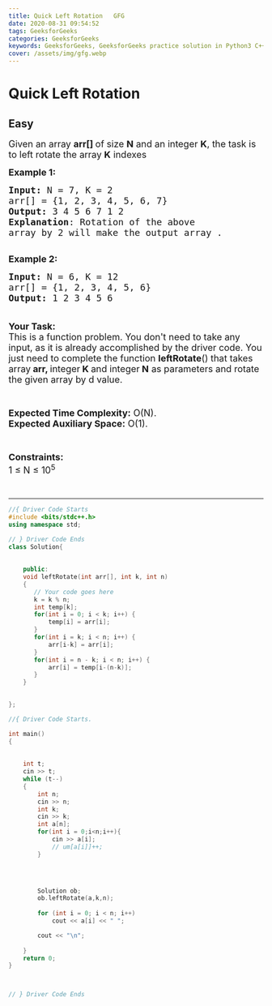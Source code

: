 ```yaml
---
title: Quick Left Rotation   GFG
date: 2020-08-31 09:54:52
tags: GeeksforGeeks
categories: GeeksforGeeks
keywords: GeeksforGeeks, GeeksforGeeks practice solution in Python3 C++ Java, Quick Left Rotation - GFG solution
cover: /assets/img/gfg.webp
---
```



# Quick Left Rotation
## Easy
<div class="problems_problem_content__Xm_eO"><p><span style="font-size:18px">Given an array <strong>arr[] </strong>of size <strong>N</strong> and an integer <strong>K</strong>, the task is to left rotate the array <strong>K</strong> indexes</span></p>

<p><span style="font-size:18px"><strong>Example 1:</strong></span></p>

<pre><span style="font-size:18px"><strong>Input: </strong>N = 7, K = 2
arr[] = {1, 2, 3, 4, 5, 6, 7}
<strong>Output:</strong> 3 4 5 6 7 1 2
<strong>Explanation</strong>: Rotation of the above 
array by 2 will make the output array .</span></pre>

<p><br>
<span style="font-size:18px"><strong>Example 2:</strong></span><span style="font-size:18px"><strong> </strong></span></p>

<pre><span style="font-size:18px"><strong>Input: </strong>N = 6, K = 12
arr[] = {1, 2, 3, 4, 5, 6}
<strong>Output:</strong> 1 2 3 4 5 6

</span></pre>

<p><span style="font-size:18px"><strong>Your Task:</strong><br>
This is a function problem. You don't need to take any input, as it is already accomplished by the driver code. You just need to complete the function <strong>leftRotate</strong>() that takes array<strong> arr, </strong>integer<strong> K </strong>and integer<strong> N</strong> as parameters and rotate the given array by d value.</span></p>

<p>&nbsp;</p>

<p><span style="font-size:18px"><strong>Expected Time Complexity:</strong> O(N).<br>
<strong>Expected Auxiliary Space:</strong> O(1).</span></p>

<p>&nbsp;</p>

<p><span style="font-size:18px"><strong>Constraints:</strong><br>
1 ≤ N ≤ 10<sup>5</sup></span></p>

<p>&nbsp;</p>
</div>

---




```cpp
//{ Driver Code Starts
#include <bits/stdc++.h>
using namespace std;

// } Driver Code Ends
class Solution{
	
	
	public:
	void leftRotate(int arr[], int k, int n) 
	{ 
	   // Your code goes here
	   k = k % n;
	   int temp[k];
	   for(int i = 0; i < k; i++) {
	       temp[i] = arr[i];
	   }
	   for(int i = k; i < n; i++) {
	       arr[i-k] = arr[i];
	   }
	   for(int i = n - k; i < n; i++) {
	       arr[i] = temp[i-(n-k)];
	   }
	} 
		 

};

//{ Driver Code Starts.

int main() 
{
   	
   
   	int t;
    cin >> t;
    while (t--)
    {
    	int n;
	    cin >> n;
	    int k;
	    cin >> k;
	    int a[n];
	    for(int i = 0;i<n;i++){
	        cin >> a[i];
	        // um[a[i]]++;
	    }


       

        Solution ob;
        ob.leftRotate(a,k,n);
        
        for (int i = 0; i < n; i++) 
        	cout << a[i] << " "; 

	    cout << "\n";
	     
    }
    return 0;
}



// } Driver Code Ends
```
